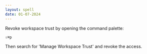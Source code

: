 ```yaml
---
layout: spell
date: 01-07-2024
---
```


Revoke workspace trust by opening the command palette:

```
⇧⌘p
```

Then search for 'Manage Workspace Trust' and revoke the access.
